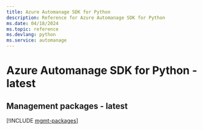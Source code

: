 ```yaml
---
title: Azure Automanage SDK for Python
description: Reference for Azure Automanage SDK for Python
ms.date: 04/18/2024
ms.topic: reference
ms.devlang: python
ms.service: automanage
---
```

# Azure Automanage SDK for Python - latest

## Management packages - latest
[!INCLUDE [mgmt-packages](automanage-mgmt-index.md)]